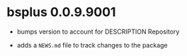 # bsplus 0.0.9.9001

* bumps version to account for DESCRIPTION Repository

* adds a `NEWS.md` file to track changes to the package



